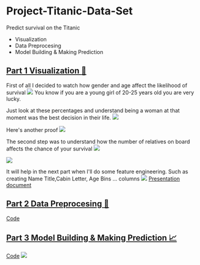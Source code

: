 # Project-Titanic-Data-Set
Predict survival on the Titanic
* Visualization
* Data Preprocesing
* Model Building & Making Prediction
## [Part 1 Visualization :art:](https://github.com/vassylkorzh/Project-1-Titanic-Data-Set/blob/main/5.%20Insights/Titanic.pdf)
First of all I decided to watch how gender and age affect the likelihood of survival
![](https://github.com/vassylkorzh/Project-1-Titanic-Data-Set/blob/main/Images/Age%20%26%20Gender.png)
You know if you are a young girl of 20-25 years old you are very lucky.

Just look at these percentages and understand being a woman at that moment was the best decision in their life.
![](https://github.com/vassylkorzh/Project-1-Titanic-Data-Set/blob/main/Images/Man%20vs%20Women%20Survived.png)

Here's another proof
![](https://github.com/vassylkorzh/Project-1-Titanic-Data-Set/blob/main/Images/Name%20Title.png)

The second step was to understand how the number of relatives on board affects the chance of your survival
![](https://github.com/vassylkorzh/Project-1-Titanic-Data-Set/blob/main/Images/Quantity%20of%20people.png)

![](https://github.com/vassylkorzh/Project-1-Titanic-Data-Set/blob/main/Images/Ticket%20Class%20%26%20Port%20of%20Embarkation.png)

It will help in the next part when I'll do some feature engineering.
Such as creating Name Title,Cabin Letter, Age Bins ... columns
![](https://github.com/vassylkorzh/Project-1-Titanic-Data-Set/blob/main/Images/Cabin%20Letter.png)
[Presentation document](https://github.com/vassylkorzh/Project-1-Titanic-Data-Set/blob/main/5.%20Insights/Titanic.pdf)
## [Part 2 Data Preprocesing  :wrench:](https://github.com/vassylkorzh/Project-1-Titanic-Data-Set/blob/main/Code/Titanic%20Data%20Preprocesing.ipynb)
[Code](https://github.com/vassylkorzh/Project-1-Titanic-Data-Set/blob/main/Code/Titanic%20Data%20Preprocesing.ipynb)
## [Part 3 Model Building & Making Prediction  :chart_with_upwards_trend:](https://github.com/vassylkorzh/Project-1-Titanic-Data-Set/blob/main/Code/Model%20Building.ipynb)
[Code](https://github.com/vassylkorzh/Project-1-Titanic-Data-Set/blob/main/Code/Model%20Building.ipynb)
![](https://github.com/vassylkorzh/Project-1-Titanic-Data-Set/blob/main/Images/Model%20results.png)
